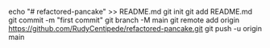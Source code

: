 echo "# refactored-pancake" >> README.md
git init
git add README.md
git commit -m "first commit"
git branch -M main
git remote add origin https://github.com/RudyCentipede/refactored-pancake.git
git push -u origin main
